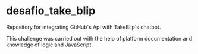 # desafio_take_blip

Repository for integrating GitHub's Api with TakeBlip's chatbot.

This challenge was carried out with the help of platform documentation and knowledge of logic and JavaScript.



